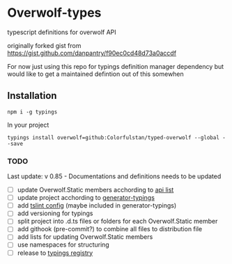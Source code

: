 # Overwolf-types
typescript definitions for overwolf API

originally forked gist from https://gist.github.com/danpantry/f90ec0cd48d73a0accdf

For now just using this repo for typings definition manager dependency but would like to get a maintained defintion out of this somewhen

## Installation

```npm i -g typings```

In your project

```typings install overwolf=github:Colorfulstan/typed-overwolf --global --save```


### TODO

Last update: v 0.85 - Documentations and definitions needs to be updated

- [ ] update Overwolf.Static members acchording to [api list](http://developers.overwolf.com/documentation/sdk/overwolf/) 
- [ ] update project acchording to [generator-typings](https://github.com/typings/generator-typings)
- [ ] add [tslint config](https://github.com/typings/tslint-config-typings) (maybe included in generator-typings)
- [ ] add versioning for typings
- [ ] split project into .d.ts files or folders for each Overwolf.Static member
- [ ] add githook (pre-commit?) to combine all files to distribution file
- [ ] add lists for updating Overwolf.Static members
- [ ] use namespaces for structuring
- [ ] release to [typings registry](https://github.com/typings/registry)
